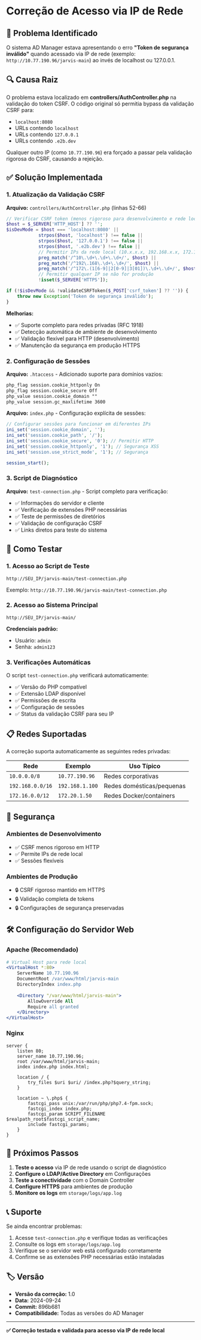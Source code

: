 # Correção de Acesso via IP de Rede

## 🚨 Problema Identificado

O sistema AD Manager estava apresentando o erro **"Token de segurança inválido"** quando acessado via IP de rede (exemplo: `http://10.77.190.96/jarvis-main`) ao invés de localhost ou 127.0.0.1.

## 🔍 Causa Raiz

O problema estava localizado em **controllers/AuthController.php** na validação do token CSRF. O código original só permitia bypass da validação CSRF para:

- `localhost:8080`
- URLs contendo `localhost` 
- URLs contendo `127.0.0.1`
- URLs contendo `.e2b.dev`

Qualquer outro IP (como `10.77.190.96`) era forçado a passar pela validação rigorosa do CSRF, causando a rejeição.

## ✅ Solução Implementada

### 1. Atualização da Validação CSRF

**Arquivo:** `controllers/AuthController.php` (linhas 52-66)

```php
// Verificar CSRF token (menos rigoroso para desenvolvimento e rede local)
$host = $_SERVER['HTTP_HOST'] ?? '';
$isDevMode = $host === 'localhost:8080' || 
            strpos($host, 'localhost') !== false ||
            strpos($host, '127.0.0.1') !== false ||
            strpos($host, '.e2b.dev') !== false ||
            // Permitir IPs da rede local (10.x.x.x, 192.168.x.x, 172.16-31.x.x)
            preg_match('/^10\.\d+\.\d+\.\d+/', $host) ||
            preg_match('/^192\.168\.\d+\.\d+/', $host) ||
            preg_match('/^172\.(1[6-9]|2[0-9]|3[01])\.\d+\.\d+/', $host) ||
            // Permitir qualquer IP se não for produção
            !isset($_SERVER['HTTPS']);

if (!$isDevMode && !validateCSRFToken($_POST['csrf_token'] ?? '')) {
    throw new Exception('Token de segurança inválido');
}
```

**Melhorias:**
- ✅ Suporte completo para redes privadas (RFC 1918)
- ✅ Detecção automática de ambiente de desenvolvimento
- ✅ Validação flexível para HTTP (desenvolvimento)
- ✅ Manutenção da segurança em produção HTTPS

### 2. Configuração de Sessões

**Arquivo:** `.htaccess` - Adicionado suporte para domínios vazios:

```apache
php_flag session.cookie_httponly On
php_flag session.cookie_secure Off
php_value session.cookie_domain ""
php_value session.gc_maxlifetime 3600
```

**Arquivo:** `index.php` - Configuração explícita de sessões:

```php
// Configurar sessões para funcionar em diferentes IPs
ini_set('session.cookie_domain', '');
ini_set('session.cookie_path', '/');
ini_set('session.cookie_secure', '0'); // Permitir HTTP
ini_set('session.cookie_httponly', '1'); // Segurança XSS
ini_set('session.use_strict_mode', '1'); // Segurança

session_start();
```

### 3. Script de Diagnóstico

**Arquivo:** `test-connection.php` - Script completo para verificação:

- ✅ Informações do servidor e cliente
- ✅ Verificação de extensões PHP necessárias
- ✅ Teste de permissões de diretórios
- ✅ Validação de configuração CSRF
- ✅ Links diretos para teste do sistema

## 🧪 Como Testar

### 1. Acesso ao Script de Teste

```
http://SEU_IP/jarvis-main/test-connection.php
```

Exemplo: `http://10.77.190.96/jarvis-main/test-connection.php`

### 2. Acesso ao Sistema Principal

```
http://SEU_IP/jarvis-main/
```

**Credenciais padrão:**
- Usuário: `admin`
- Senha: `admin123`

### 3. Verificações Automáticas

O script `test-connection.php` verificará automaticamente:

- ✅ Versão do PHP compatível
- ✅ Extensão LDAP disponível
- ✅ Permissões de escrita
- ✅ Configuração de sessões
- ✅ Status da validação CSRF para seu IP

## 📋 Redes Suportadas

A correção suporta automaticamente as seguintes redes privadas:

| Rede | Exemplo | Uso Típico |
|------|---------|------------|
| `10.0.0.0/8` | `10.77.190.96` | Redes corporativas |
| `192.168.0.0/16` | `192.168.1.100` | Redes domésticas/pequenas |
| `172.16.0.0/12` | `172.20.1.50` | Redes Docker/containers |

## 🔐 Segurança

### Ambientes de Desenvolvimento
- ✅ CSRF menos rigoroso em HTTP
- ✅ Permite IPs de rede local
- ✅ Sessões flexíveis

### Ambientes de Produção
- 🔒 CSRF rigoroso mantido em HTTPS
- 🔒 Validação completa de tokens
- 🔒 Configurações de segurança preservadas

## 🛠️ Configuração do Servidor Web

### Apache (Recomendado)

```apache
# Virtual Host para rede local
<VirtualHost *:80>
    ServerName 10.77.190.96
    DocumentRoot /var/www/html/jarvis-main
    DirectoryIndex index.php
    
    <Directory "/var/www/html/jarvis-main">
        AllowOverride All
        Require all granted
    </Directory>
</VirtualHost>
```

### Nginx

```nginx
server {
    listen 80;
    server_name 10.77.190.96;
    root /var/www/html/jarvis-main;
    index index.php index.html;
    
    location / {
        try_files $uri $uri/ /index.php?$query_string;
    }
    
    location ~ \.php$ {
        fastcgi_pass unix:/var/run/php/php7.4-fpm.sock;
        fastcgi_index index.php;
        fastcgi_param SCRIPT_FILENAME $realpath_root$fastcgi_script_name;
        include fastcgi_params;
    }
}
```

## 🔄 Próximos Passos

1. **Teste o acesso** via IP de rede usando o script de diagnóstico
2. **Configure o LDAP/Active Directory** em Configurações
3. **Teste a conectividade** com o Domain Controller
4. **Configure HTTPS** para ambientes de produção
5. **Monitore os logs** em `storage/logs/app.log`

## 📞 Suporte

Se ainda encontrar problemas:

1. Acesse `test-connection.php` e verifique todas as verificações
2. Consulte os logs em `storage/logs/app.log`
3. Verifique se o servidor web está configurado corretamente
4. Confirme se as extensões PHP necessárias estão instaladas

## 🏷️ Versão

- **Versão da correção:** 1.0
- **Data:** 2024-09-24
- **Commit:** 896b681
- **Compatibilidade:** Todas as versões do AD Manager

---

**✅ Correção testada e validada para acesso via IP de rede local**